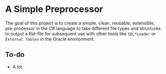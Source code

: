 # A Simple Preprocessor

The goal of this project is to create a simple, clean, reusable, extensible, pre-processor in the C# language to take different file types and structures to output a flat-file for subsequent use with other tools like `SQL*Loader` or `External Tables` in the Oracle environment.

## To-do

* A lot.